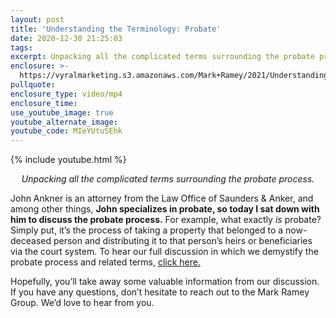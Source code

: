 ```yaml
---
layout: post
title: 'Understanding the Terminology: Probate'
date: 2020-12-30 21:25:03
tags:
excerpt: Unpacking all the complicated terms surrounding the probate process.
enclosure: >-
  https://vyralmarketing.s3.amazonaws.com/Mark+Ramey/2021/Understanding+the+Terminology_+Probate.mp4
pullquote:
enclosure_type: video/mp4
enclosure_time:
use_youtube_image: true
youtube_alternate_image:
youtube_code: MIeYUtuSEhk
---
```


{% include youtube.html %}

<p style="text-align: center;"><em>Unpacking all the complicated terms surrounding the probate process.</em></p>

John Ankner is an attorney from the Law Office of Saunders & Anker, and among other things, **John specializes in probate, so today I sat down with him to discuss the probate process.** For example, what exactly *is* probate? Simply put, it’s the process of taking a property that belonged to a now-deceased person and distributing it to that person’s heirs or beneficiaries via the court system. To hear our full discussion in which we demystify the probate process and related terms, [click here.](https://themarkrameygroup.com/probate/)

Hopefully, you’ll take away some valuable information from our discussion. If you have any questions, don’t hesitate to reach out to the Mark Ramey Group. We’d love to hear from you.
